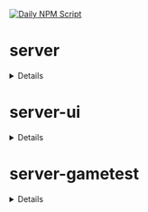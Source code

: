 [![Daily NPM Script](https://github.com/WavePlayz/minecraft-npms-auto/actions/workflows/fetch.yml/badge.svg)](https://github.com/WavePlayz/minecraft-npms-auto/actions/workflows/fetch.yml)
# server
<details>

stable
```
1.17.0
```

stable exp
```
1.18.0-beta.1.21.62-stable
```

preview
```
1.18.0-rc.1.21.80-preview.21
```

preview exp
```
2.0.0-beta.1.21.80-preview.21
```
</details>

# server-ui
<details>

stable
```
1.3.0
```

stable exp
```
1.4.0-beta.1.21.62-stable
```

preview
```
1.3.0-rc.1.21.40-preview.21
```

preview exp
```
2.0.0-beta.1.21.80-preview.21
```
</details>

# server-gametest
<details>

stable
```
0.1.0
```

stable exp
```
1.0.0-beta.1.21.62-stable
```

preview
```
0.1.0-rc.1.21.40-preview.20
```

preview exp
```
1.0.0-beta.1.21.80-preview.21
```
</details>

